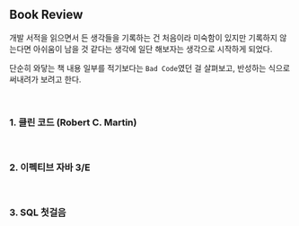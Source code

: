 ## Book Review

개발 서적을 읽으면서 든 생각들을 기록하는 건 처음이라 미숙함이 있지만 기록하지 않는다면 아쉬움이 남을 것 같다는 생각에 일단 해보자는 생각으로 시작하게 되었다.

단순히 와닿는 책 내용 일부를 적기보다는 `Bad Code`였던 걸 살펴보고, 반성하는 식으로 써내려가 보려고 한다.

<br/>


### 1. 클린 코드 (Robert C. Martin)

<br/>

### 2. 이펙티브 자바 3/E

<br/>

### 3. SQL 첫걸음